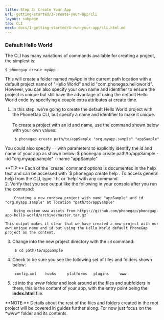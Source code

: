 ```yaml
---
title: Step 3: Create Your App
url: getting-started/3-create-your-app/cli
layout: subpage
tab: CLI
next: docs/1-getting-started/4-run-your-app/cli.html.md
---
```


### Default Hello World
The CLI has many variations of commands available for creating a project, the simplest is:

  `$ phonegap create myApp`

This will create a folder named *myApp* in the current path location with a default project name of "Hello World" and id "com.phonegap.helloworld". However, you can also specify your own name and identifier to ensure the project is unique but still have the advantage of using the default Hello World code by specifying a couple extra attributes at create time.

1. In this step, we're going to create the default Hello World project with the PhoneGap CLI, but specify a name and identifier to make it unique.
   <br><br>To create a project with an id and name, use the command shown below with your own values:

	  	$ phonegap create path/to/appSample "org.myapp.sample" "appSample"
You could also specify `--` with parameters to explicitly identify the id and name of your app as shown below:
		$ phonegap create path/to/appSample --id "org.myapp.sample" --name "appSample"
  <div class="alert--info">**TIP:** Each of the `create` command options is documented in the help text and can be accessed with `$ phonegap create help`. To access general help from the CLI, type `-h` or `help` with any command.</div>
2. Verify that you see output like the following in your console after you run the command:

		Creating a new cordova project with name "appSample" and id "org.myapp.sample" at location "path/to/appSample"

		Using custom www assets from https://github.com/phonegap/phonegap-app-hello-world/archive/master.tar.gz`

	This output makes it clear that we have created a new project with our own unique name and id but using the Hello World default PhoneGap project as the content.
3. Change into the new project directory with the `cd` command:

		$ cd path/to/appSample

4. Check to be sure you see the following set of files and folders shown below:

		config.xml	  hooks		platforms	plugins		www
5. `cd` into the *www* folder and look around at the files and subfolders in there, this is the content of your app, with the entry point being the **index.html** file.
 <div class="alert--warning">**NOTE:** Details about the rest of the files and folders created in the root project  will be covered in guides further along. For now just focus on the *www* folder and its contents.</div>

